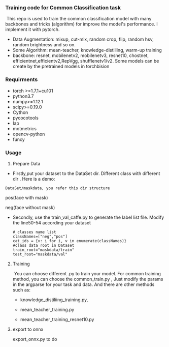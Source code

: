 ### Training code for Common Classification task 

​		This repo is used to train the common classification model with many backbones and tricks (algorithm) for improve the model's  performance. I implement it with pytorch.

- Data Augmentation: mixup, cut-mix, random crop, flip, random hsv, random brightness and so on.
- Some Algorithm: mean-teacher, knowledge-distilling, warm-up training
- backbone: resnet, mobilenetv2, mobilenetv3, resnet10, chostnet, efficientnet,efficientv2,RepVgg, shufflenetv1/v2. Some models can be create by the pretrained models in torchbision

### Requirments

- torch >=1.7.1+cu101
- python3.7
- numpy>=1.12.1
- scipy>=0.19.0
- Cython
- pycocotools
- lap
- motmetrics
- opencv-python
- funcy

### Usage

1.  Prepare Data

   - Firstly,put your dataset to the DataSet dir. Different class with different dir . Here is a demo: 

	DataSet/maskdata, you refer this dir structure

   pos(face with mask)

   neg(face without mask)

   - Secondly, use the train_val_caffe.py to generate the label list file. Modify the line50-54 according your dataset

     ```
     # classes name list
     classNames=["neg","pos"]
     cat_ids = {v: i for i, v in enumerate(classNames)}
     #class data root in Dataset
     train_root="maskdata/train"
     test_root="maskdata/val"
     ```

2. Training

   ​	You can choose different .py to train your model. For common training method, you can choose the common_train.py , Just modify  the params in the argparse for your task and data.  And there are other methods such as:

   -   knowledge_distiliing_training.py,

   -   mean_teacher_training.py

   -   mean_teacher_training_resnet10.py

3. export to onnx

   export_onnx.py to do 